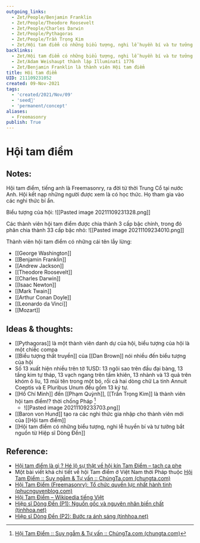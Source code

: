 ```yaml
---
outgoing_links:
  - Zet/People/Benjamin Franklin
  - Zet/People/Theodore Roosevelt
  - Zet/People/Charles Darwin
  - Zet/People/Pythagoras
  - Zet/People/Trần Trọng Kim
  - Zet/Hội tam điểm có những biểu tượng, nghi lễ huyền bí và tư tưởng bắt nguồn từ Hiệp sĩ Dòng Đền
backlinks:
  - Zet/Hội tam điểm có những biểu tượng, nghi lễ huyền bí và tư tưởng bắt nguồn từ Hiệp sĩ Dòng Đền
  - Zet/Adam Weishaupt thành lập Illuminati 1776
  - Zet/Benjamin Franklin là thành viên Hội tam điểm
title: Hội tam điểm
UID: 211109231052
created: 09-Nov-2021
tags:
  - 'created/2021/Nov/09'
  - 'seed🥜'
  - 'permanent/concept'
aliases:
  - Freemasonry
publish: True
---
```

# Hội tam điểm

## Notes:
Hội tam điểm, tiếng anh là Freemasonry, ra đời từ thời Trung Cổ tại nước Anh. Hội kết nạp những người được xem là có học thức. Họ tham gia vào các nghi thức bí ẩn.

Biểu tượng của hội:
![[Pasted image 20211109231328.png]]

Các thành viên hội tam điểm được chia thành 3 cấp bậc chính, trong đó phân chia thành 33 cấp bậc nhỏ:
![[Pasted image 20211109234010.png]]

Thành viên hội tam điểm có những cái tên lẫy lừng:

- [[George Washington]]
- [[Benjamin Franklin]]
- [[Andrew Jackson]]
- [[Theodore Roosevelt]]
- [[Charles Darwin]]
- [[Isaac Newton]]
- [[Mark Twain]]
- [[Arthur Conan Doyle]]
- [[Leonardo da Vinci]]
- [[Mozart]]

## Ideas & thoughts:
- [[Pythagoras]] là một thành viên danh dự của hội, biểu tượng của hội là một chiếc compa
- [[Biểu tượng thất truyền]] của [[Dan Brown]] nói nhiều đến biểu tượng của hội
- Số 13 xuất hiện nhiều trên tờ 1USD: 13 ngôi sao trên đầu đại bàng, 13 tầng kim tự tháp, 13 vạch ngang trên tấm khiên, 13 nhành và 13 quả trên khóm ô liu, 13 mũi tên trong một bó, rồi cả hai dòng chữ La tinh Annuit Coeptis và E Pluribus Unum đều gồm 13 ký tự.
- [[Hồ Chí Minh]] đến [[Phạm Quỳnh]], [[Trần Trọng Kim]] là thành viên hội tam điểm!? thời chống Pháp [^1]
	- ![[Pasted image 20211109233703.png]]
- [[Baron von Hund]] tạo ra các nghi thức gia nhập cho thành viên mới của [[Hội tam điểm]]
- [[Hội tam điểm có những biểu tượng, nghi lễ huyền bí và tư tưởng bắt nguồn từ Hiệp sĩ Dòng Đền]]


## Reference:
- [Hội tam điểm là gì ? Hé lộ sự thật về hội kín Tam Điểm – tach ca phe](https://tachcaphe.com/hoi-tam-diem-la-gi-he-lo-su-that-ve-hoi-kin-tam-diem/)
- Một bài viết khá chi tiết về hội Tam điểm ở Việt Nam thời Pháp thuộc [Hội Tam Điểm :: Suy ngẫm & Tự vấn :: ChúngTa.com (chungta.com)](https://www.chungta.com/nd/tu-lieu-tra-cuu/hoi-tam-diem.html)
- [Hội Tam Điểm (Freemasonry): Tổ chức quyền lực nhất hành tinh (phucnguyenblog.com)](https://phucnguyenblog.com/hoi-tam-diem/)
- [Hội Tam Điểm – Wikipedia tiếng Việt](https://vi.wikipedia.org/wiki/H%E1%BB%99i_Tam_%C4%90i%E1%BB%83m#:~:text=Thu%E1%BA%ADt%20ng%E1%BB%AF%20H%E1%BB%99i%20Tam%20%C4%90i%E1%BB%83m%20%28ti%E1%BA%BFng%20Anh%3A%20Freemasonry%3B,nh%E1%BB%AFng%20%E1%BA%A9n%20d%E1%BB%A5%20v%E1%BB%81%20ng%C6%B0%E1%BB%9Di%20th%E1%BB%A3%20x%C3%A2y%20%C4%91%C3%A1.)
- [Hiệp sĩ Dòng Đền (P1): Nguồn gốc và nguyên nhân biến chất (tinhhoa.net)](https://tinhhoa.net/hiep-si-dong-den-va-hoi-tam-diem.html)
- [Hiệp sĩ Dòng Đền (P2): Bước ra ánh sáng (tinhhoa.net)](https://tinhhoa.net/hiep-si-dong-den-p2-buoc-ra-anh-sang.html)

[^1]: [Hội Tam Điểm :: Suy ngẫm & Tự vấn :: ChúngTa.com (chungta.com)](https://www.chungta.com/nd/tu-lieu-tra-cuu/hoi-tam-diem.html)